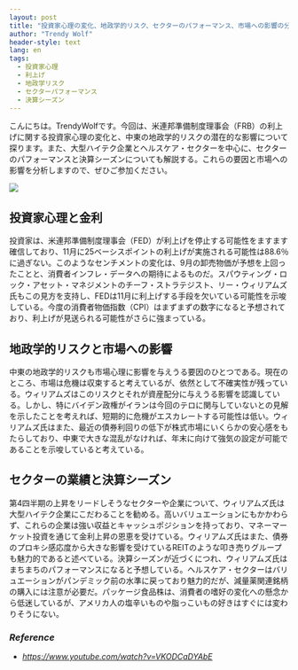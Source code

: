 ```yaml
---
layout: post
title: "投資家心理の変化、地政学的リスク、セクターのパフォーマンス、市場への影響の分析"
author: "Trendy Wolf"
header-style: text
lang: en
tags:
  - 投資家心理
  - 利上げ
  - 地政学リスク
  - セクターパフォーマンス
  - 決算シーズン
---
```


こんにちは。TrendyWolfです。今回は、米連邦準備制度理事会（FRB）の利上げに関する投資家心理の変化と、中東の地政学的リスクの潜在的な影響について探ります。また、大型ハイテク企業とヘルスケア・セクターを中心に、セクターのパフォーマンスと決算シーズンについても解説する。これらの要因と市場への影響を分析しますので、ぜひご参加ください。

<img
    src="https://i.ytimg.com/vi/VKODCaDYAbE/hqdefault.jpg"
/>


## 投資家心理と金利
投資家は、米連邦準備制度理事会（FED）が利上げを停止する可能性をますます確信しており、11月に25ベーシスポイントの利上げが実施される可能性は88.6％に過ぎない。このようなセンチメントの変化は、9月の卸売物価が予想を上回ったことと、消費者インフレ・データへの期待によるものだ。スパウティング・ロック・アセット・マネジメントのチーフ・ストラテジスト、リー・ウィリアムズ氏もこの見方を支持し、FEDは11月に利上げする手段を欠いている可能性を示唆している。今度の消費者物価指数（CPI）はまずまずの数字になると予想されており、利上げが見送られる可能性がさらに強まっている。

## 地政学的リスクと市場への影響
中東の地政学的リスクも市場心理に影響を与えうる要因のひとつである。現在のところ、市場は危機は収束すると考えているが、依然として不確実性が残っている。ウィリアムズはこのリスクとそれが資産配分に与えうる影響を認識している。しかし、特にバイデン政権がイランは今回のテロに関与していないとの見解を示したことを考えれば、短期的に危機がエスカレートする可能性は低い。ウィリアムズ氏はまた、最近の債券利回りの低下が株式市場にいくらかの安心感をもたらしており、中東で大きな混乱がなければ、年末に向けて強気の設定が可能であることを示唆していると考えている。

## セクターの業績と決算シーズン
第4四半期の上昇をリードしそうなセクターや企業について、ウィリアムズ氏は大型ハイテク企業にこだわることを勧める。高いバリュエーションにもかかわらず、これらの企業は強い収益とキャッシュポジションを持っており、マネーマーケット投資を通じて金利上昇の恩恵を受けている。ウィリアムズ氏はまた、債券のプロキシ感応度から大きな影響を受けているREITのような叩き売りグループも魅力的であると述べている。決算シーズンが近づくにつれ、ウィリアムズ氏はまちまちのパフォーマンスになると予想している。ヘルスケア・セクターはバリュエーションがパンデミック前の水準に戻っており魅力的だが、減量薬関連銘柄の購入には注意が必要だ。パッケージ食品株は、消費者の嗜好の変化への懸念から低迷しているが、アメリカ人の塩辛いものや脂っこいもの好きはすぐには変わりそうにない。


### _Reference_
- _https://www.youtube.com/watch?v=VKODCaDYAbE_

